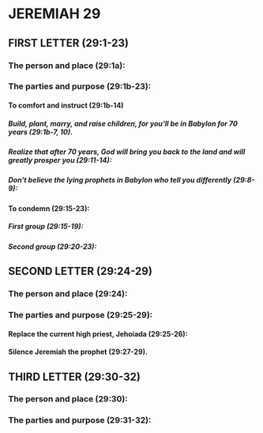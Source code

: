 ---
---
# JEREMIAH 29 
## FIRST LETTER (29:1-23) 
###  The person and place (29:1a): 
###  The parties and purpose (29:1b-23): 
####  To comfort and instruct (29:1b-14) 
#####  Build, plant, marry, and raise children, for you\'ll be in Babylon for 70 years (29:1b-7, 10). 
#####  Realize that after 70 years, God will bring you back to the land and will greatly prosper you (29:11-14): 
#####  Don\'t believe the lying prophets in Babylon who tell you differently (29:8-9): 
####  To condemn (29:15-23): 
#####  First group (29:15-19): 
#####  Second group (29:20-23): 
## SECOND LETTER (29:24-29) 
###  The person and place (29:24): 
###  The parties and purpose (29:25-29): 
####  Replace the current high priest, Jehoiada (29:25-26): 
####  Silence Jeremiah the prophet (29:27-29). 
## THIRD LETTER (29:30-32) 
###  The person and place (29:30): 
###  The parties and purpose (29:31-32): 
